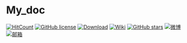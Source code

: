# My_doc

[![HitCount](http://hits.dwyl.io/WalerGit/My_doc.svg)](http://hits.dwyl.io/WalerGit/My_doc) [![GitHub license](https://img.shields.io/github/license/WalerGit/My_doc.svg)](https://github.com/WalerGit/My_doc/blob/master/LICENSE) [![Download](https://img.shields.io/badge/Download-Releases-brightgreen.svg)](https://github.com/WalerGit/My_doc/releases) [![Wiki](https://img.shields.io/badge/Wiki-master-blue.svg)](https://github.com/WalerGit/My_doc/wiki) [![GitHub stars](https://img.shields.io/github/stars/WalerGit/My_doc.svg)](https://github.com/WalerGit/My_doc/stargazers) [![微博](https://img.shields.io/badge/Weibo-%E9%98%AE%E6%9C%89%E8%8A%B7%E5%85%AE%E6%BE%A7%E6%9C%89%E5%B2%9A%C2%B7%E6%80%9D%E4%BD%B3%E4%BA%BA%E5%85%AE%E6%9C%AA%E6%95%A2%E8%A8%80-green.svg)](https://weibo.com/576700770) [![邮箱](https://img.shields.io/badge/Email-waler@qq.com-green.svg)](<mailto: waler@qq.com>)

